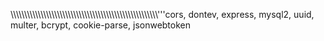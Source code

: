\\\\\\\\\\\\\\\\\\\\\\\\\\\\\\\\\\\\\\\\\\\\\\\\\\\\\\\\\\\\\\\\\\\\\\\\\\\\\\\\\\\\\\\\\\\\\\\\\\\\\\\\\\\\\'''cors, dontev, express, mysql2, uuid, multer, bcrypt, cookie-parse, jsonwebtoken